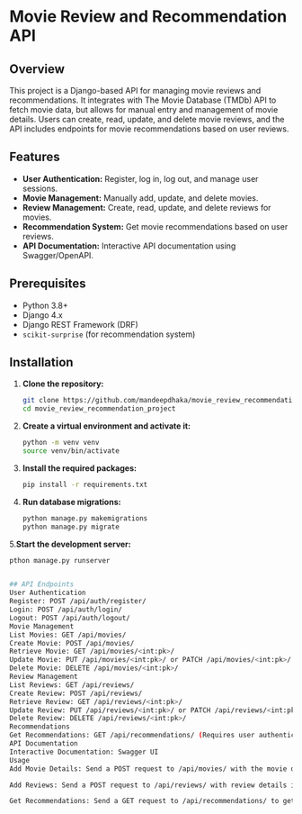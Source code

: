 # Movie Review and Recommendation API

## Overview

This project is a Django-based API for managing movie reviews and recommendations. It integrates with The Movie Database (TMDb) API to fetch movie data, but allows for manual entry and management of movie details. Users can create, read, update, and delete movie reviews, and the API includes endpoints for movie recommendations based on user reviews.

## Features

- **User Authentication:** Register, log in, log out, and manage user sessions.
- **Movie Management:** Manually add, update, and delete movies.
- **Review Management:** Create, read, update, and delete reviews for movies.
- **Recommendation System:** Get movie recommendations based on user reviews.
- **API Documentation:** Interactive API documentation using Swagger/OpenAPI.

## Prerequisites

- Python 3.8+
- Django 4.x
- Django REST Framework (DRF)
- `scikit-surprise` (for recommendation system)

## Installation
1. **Clone the repository:**

   ```bash
   git clone https://github.com/mandeepdhaka/movie_review_recommendation_project/
   cd movie_review_recommendation_project

2. **Create a virtual environment and activate it:**
   ```bash
   python -m venv venv
   source venv/bin/activate
3. **Install the required packages:**
    ```bash
   pip install -r requirements.txt
2. **Run database migrations:**
   ```bash
   python manage.py makemigrations
   python manage.py migrate
5.**Start the development server:**
   ```bash
   pthon manage.py runserver


## API Endpoints
User Authentication
Register: POST /api/auth/register/
Login: POST /api/auth/login/
Logout: POST /api/auth/logout/
Movie Management
List Movies: GET /api/movies/
Create Movie: POST /api/movies/
Retrieve Movie: GET /api/movies/<int:pk>/
Update Movie: PUT /api/movies/<int:pk>/ or PATCH /api/movies/<int:pk>/
Delete Movie: DELETE /api/movies/<int:pk>/
Review Management
List Reviews: GET /api/reviews/
Create Review: POST /api/reviews/
Retrieve Review: GET /api/reviews/<int:pk>/
Update Review: PUT /api/reviews/<int:pk>/ or PATCH /api/reviews/<int:pk>/
Delete Review: DELETE /api/reviews/<int:pk>/
Recommendations
Get Recommendations: GET /api/recommendations/ (Requires user authentication)
API Documentation
Interactive Documentation: Swagger UI
Usage
Add Movie Details: Send a POST request to /api/movies/ with the movie details.

Add Reviews: Send a POST request to /api/reviews/ with review details including the movie ID and user ID.

Get Recommendations: Send a GET request to /api/recommendations/ to get movie recommendations based on user reviews.

